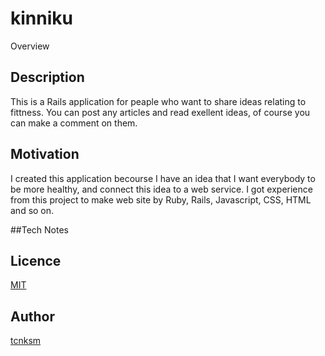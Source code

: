 kinniku
====

Overview

## Description
This is a Rails application for peaple who want to share ideas relating to fittness.
You can post any articles and read exellent ideas, of course you can make a comment on them.

## Motivation
I created this application becourse I have an idea that I want everybody to be more healthy, and connect this idea to a web service.
I got experience from this project to make web site by Ruby, Rails, Javascript, CSS, HTML and so on.

##Tech Notes


## Licence

[MIT](https://github.com/tcnksm/tool/blob/master/LICENCE)

## Author

[tcnksm](https://github.com/tcnksm)